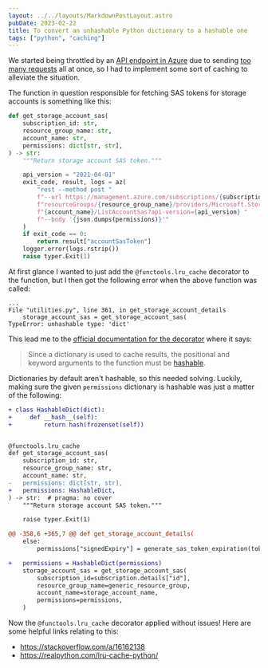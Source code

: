 ```yaml
---
layout: ../../layouts/MarkdownPostLayout.astro
pubDate: 2023-02-22
title: To convert an unhashable Python dictionary to a hashable one
tags: ["python", "caching"]
---
```

We started being throttled by an [API endpoint in Azure](https://learn.microsoft.com/en-us/rest/api/storagerp/storage-accounts/list-account-sas) due to sending [too many requests](https://learn.microsoft.com/en-us/azure/azure-resource-manager/management/request-limits-and-throttling#storage-throttling) all at once, so I had to implement some sort of caching to alleviate the situation.

The function in question responsible for fetching SAS tokens for storage accounts is something like this:

```python
def get_storage_account_sas(
    subscription_id: str,
    resource_group_name: str,
    account_name: str,
    permissions: dict[str, str],
) -> str:
    """Return storage account SAS token."""

    api_version = "2021-04-01"
    exit_code, result, logs = az(
        "rest --method post "
        f"--url https://management.azure.com/subscriptions/{subscription_id}/"
        f"resourceGroups/{resource_group_name}/providers/Microsoft.Storage/storageAccounts/"
        f"{account_name}/ListAccountSas?api-version={api_version} "
        f"--body '{json.dumps(permissions)}'"
    )
    if exit_code == 0:
        return result["accountSasToken"]
    logger.error(logs.rstrip())
    raise typer.Exit(1)
```

At first glance I wanted to just add the `@functools.lru_cache` decorator to the function, but I then got the following error when the above function was called:

```
...
File "utilities.py", line 361, in get_storage_account_details
    storage_account_sas = get_storage_account_sas(
TypeError: unhashable type: 'dict'
```

This lead me to the [official documentation for the decorator](https://docs.python.org/3/library/functools.html#functools.lru_cache) where it says:

> Since a dictionary is used to cache results, the positional and keyword arguments to the function must be [hashable](https://docs.python.org/3/glossary.html#term-hashable).

Dictionaries by default aren't hashable, so this needed solving. Luckily, making sure the given `permissions` dictionary is hashable was just a matter of the following:

```diff
+ class HashableDict(dict):
+     def __hash__(self):
+         return hash(frozenset(self))


@functools.lru_cache
def get_storage_account_sas(
    subscription_id: str,
    resource_group_name: str,
    account_name: str,
-   permissions: dict[str, str],
+   permissions: HashableDict,
) -> str:  # pragma: no cover
    """Return storage account SAS token."""

    raise typer.Exit(1)

@@ -358,6 +365,7 @@ def get_storage_account_details(
    else:
        permissions["signedExpiry"] = generate_sas_token_expiration(token_expiry_hours)

+   permissions = HashableDict(permissions)
    storage_account_sas = get_storage_account_sas(
        subscription_id=subscription.details["id"],
        resource_group_name=generic_resource_group,
        account_name=storage_account_name,
        permissions=permissions,
    )
```

Now the `@functools.lru_cache` decorator applied without issues! Here are some helpful links relating to this:

* <https://stackoverflow.com/a/16162138>
* <https://realpython.com/lru-cache-python/>
